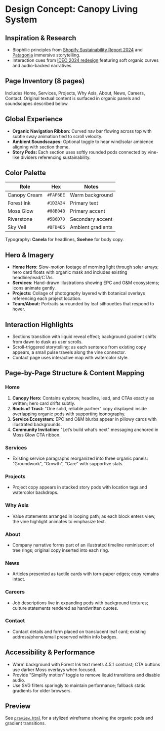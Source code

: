 # Design Concept: Canopy Living System

## Inspiration & Research
- Biophilic principles from [Shopify Sustainability Report 2024](https://www.shopify.com/sustainability) and [Patagonia](https://www.patagonia.com) immersive storytelling.
- Interaction cues from [IDEO 2024 redesign](https://www.ideo.com/) featuring soft organic curves and audio-backed narratives.

## Page Inventory (8 pages)
Includes Home, Services, Projects, Why Axis, About, News, Careers, Contact. Original textual content is surfaced in organic panels and soundscapes described below.

## Global Experience
- **Organic Navigation Ribbon:** Curved nav bar flowing across top with subtle sway animation tied to scroll velocity.
- **Ambient Soundscapes:** Optional toggle to hear wind/solar ambience aligning with section theme.
- **Story Pods:** Each section uses softly rounded pods connected by vine-like dividers referencing sustainability.

## Color Palette
| Role | Hex | Notes |
| --- | --- | --- |
| Canopy Cream | `#FAF6EE` | Warm background |
| Forest Ink | `#1D2A24` | Primary text |
| Moss Glow | `#88B04B` | Primary accent |
| Riverstone | `#5B6D70` | Secondary accent |
| Sky Veil | `#BFD4E6` | Ambient gradients |

Typography: **Canela** for headlines, **Soehne** for body copy.

## Hero & Imagery
- **Home Hero:** Slow-motion footage of morning light through solar arrays; hero card floats with organic mask and includes existing headline/lead/CTAs.
- **Services:** Hand-drawn illustrations showing EPC and O&M ecosystems; icons animate gently.
- **Projects:** Collage of photography layered with botanical overlays referencing each project location.
- **Team/About:** Portraits surrounded by leaf silhouettes that respond to hover.

## Interaction Highlights
- Sections transition with liquid reveal effect; background gradient shifts from dawn to dusk as user scrolls.
- Scroll-triggered storytelling: as each sentence from existing copy appears, a small pulse travels along the vine connector.
- Contact page uses interactive map with watercolor style.

## Page-by-Page Structure & Content Mapping
### Home
1. **Canopy Hero:** Contains eyebrow, headline, lead, and CTAs exactly as written; hero card drifts subtly.
2. **Roots of Trust:** "One solid, reliable partner" copy displayed inside overlapping organic pods with supporting iconography.
3. **Service Ecosystem:** EPC and O&M blurbs appear in pillowy cards with illustrated backgrounds.
4. **Community Invitation:** "Let’s build what’s next" messaging anchored in Moss Glow CTA ribbon.

### Services
- Existing service paragraphs reorganized into three organic panels: "Groundwork", "Growth", "Care" with supportive stats.

### Projects
- Project copy appears in stacked story pods with location tags and watercolor backdrops.

### Why Axis
- Value statements arranged in looping path; as each block enters view, the vine highlight animates to emphasize text.

### About
- Company narrative forms part of an illustrated timeline reminiscent of tree rings; original copy inserted into each ring.

### News
- Articles presented as tactile cards with torn-paper edges; copy remains intact.

### Careers
- Job descriptions live in expanding pods with background textures; culture statements rendered as handwritten quotes.

### Contact
- Contact details and form placed on translucent leaf card; existing address/phone/email preserved within info badges.

## Accessibility & Performance
- Warm background with Forest Ink text meets 4.5:1 contrast; CTA buttons use darker Moss overlays when focused.
- Provide "Simplify motion" toggle to remove liquid transitions and disable audio.
- Use SVG filters sparingly to maintain performance; fallback static gradients for older browsers.

## Preview
See [`preview.html`](preview.html) for a stylized wireframe showing the organic pods and gradient transitions.
